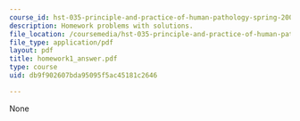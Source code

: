 ```yaml
---
course_id: hst-035-principle-and-practice-of-human-pathology-spring-2003
description: Homework problems with solutions.
file_location: /coursemedia/hst-035-principle-and-practice-of-human-pathology-spring-2003/db9f902607bda95095f5ac45181c2646_homework1_answer.pdf
file_type: application/pdf
layout: pdf
title: homework1_answer.pdf
type: course
uid: db9f902607bda95095f5ac45181c2646

---
```

None